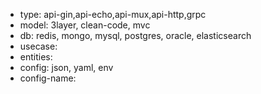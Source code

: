- type: api-gin,api-echo,api-mux,api-http,grpc
- model: 3layer, clean-code, mvc
- db: redis, mongo, mysql, postgres, oracle, elasticsearch
- usecase:
- entities:
- config: json, yaml, env
- config-name: